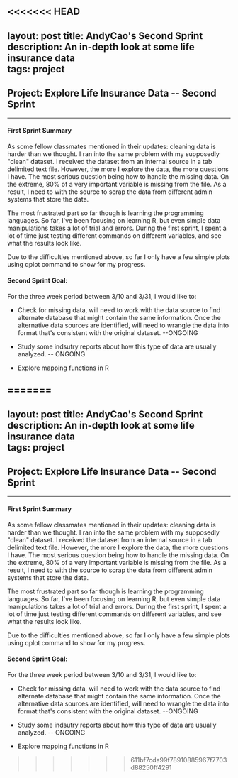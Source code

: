 <<<<<<< HEAD
---
layout: post
title: AndyCao's Second Sprint
description: An in-depth look at some life insurance data  
tags: project 
---
<section>

## Project: Explore Life Insurance Data -- Second Sprint
 
-------------------------------------------------------------------------

#### First Sprint Summary

As some fellow classmates mentioned in their updates: cleaning data is harder than we thought. I ran into the same problem with my supposedly "clean" dataset. I received the dataset from an internal source in a tab delimited text file. However, the more I explore the data, the more questions I have. The most serious question being how to handle the missing data. On the extreme, 80% of a very important variable is missing from the file. As a result, I need to with the source to scrap the data from different admin systems that store the data. 

The most frustrated part so far though is learning the programming languages. So far, I've been focusing on learning R, but even simple data manipulations takes a lot of trial and errors. During the first sprint, I spent a lot of time just testing different commands on different variables, and see what the results look like. 

Due to the difficulties mentioned above, so far I only have a few simple plots using qplot command to show for my progress. 



#### Second Sprint Goal:

For the three week period between 3/10 and 3/31, I would like to: 

* Check for missing data, will need to work with the data source to find alternate database that might contain the same information. Once the alternative data sources are identified, will need to wrangle the data into format that's consistent with the original dataset. --ONGOING

* Study some indsutry reports about how this type of data are usually analyzed. -- ONGOING

* Explore mapping functions in R


=======
---
layout: post
title: AndyCao's Second Sprint
description: An in-depth look at some life insurance data  
tags: project 
---
<section>


## Project: Explore Life Insurance Data -- Second Sprint
 
-------------------------------------------------------------------------

#### First Sprint Summary

As some fellow classmates mentioned in their updates: cleaning data is harder than we thought. I ran into the same problem with my supposedly "clean" dataset. I received the dataset from an internal source in a tab delimited text file. However, the more I explore the data, the more questions I have. The most serious question being how to handle the missing data. On the extreme, 80% of a very important variable is missing from the file. As a result, I need to with the source to scrap the data from different admin systems that store the data. 

The most frustrated part so far though is learning the programming languages. So far, I've been focusing on learning R, but even simple data manipulations takes a lot of trial and errors. During the first sprint, I spent a lot of time just testing different commands on different variables, and see what the results look like. 

Due to the difficulties mentioned above, so far I only have a few simple plots using qplot command to show for my progress. 



#### Second Sprint Goal:

For the three week period between 3/10 and 3/31, I would like to: 

* Check for missing data, will need to work with the data source to find alternate database that might contain the same information. Once the alternative data sources are identified, will need to wrangle the data into format that's consistent with the original dataset. --ONGOING

* Study some indsutry reports about how this type of data are usually analyzed. -- ONGOING

* Explore mapping functions in R


>>>>>>> 611bf7cda99f78910885967f7703d88250ff4291
</section>